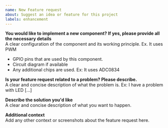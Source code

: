 ```yaml
---
name: New Feature request
about: Suggest an idea or feature for this project
labels: enhancement
---
```


**You would like to implement a new component? If yes, please provide all the necessary details** \
A clear configuration of the component and its working principle. Ex. It uses PWM
- GPIO pins that are used by this component.
- Circuit diagram if available
- Any additional chips are used. Ex: It uses ADC0834

**Is your feature request related to a problem? Please describe.** \
A clear and concise description of what the problem is. Ex: I have a problem with LED [...]

**Describe the solution you'd like** \
A clear and concise description of what you want to happen.

**Additional context** \
Add any other context or screenshots about the feature request here.
